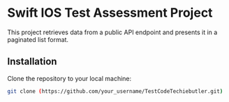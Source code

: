 # Swift IOS Test Assessment Project

This project retrieves data from a public API endpoint and presents it in a paginated list format. 

## Installation

Clone the repository to your local machine:

```bash
git clone (https://github.com/your_username/TestCodeTechiebutler.git)
